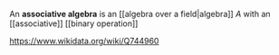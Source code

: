 An **associative algebra** is an [[algebra over a field|algebra]] $A$ with an [[associative]] [[binary operation]]

https://www.wikidata.org/wiki/Q744960